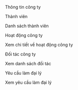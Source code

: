 Thông tin công ty

Thành viên

Danh sách thành viên

Hoạt động công ty

Xem chi tiết về hoạt động công ty

Đối tác công ty

Xem danh sách đối tác

Yêu cầu làm đại lý

Xem yêu cầu làm đại lý

